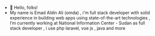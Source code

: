 - 👋 Hello, folks!
- My name is Emad Aldin Ali (omda) , i'm full stack developer with solid experience in building web apps using state-of-the-art technologies , I’m currently working at National Information Center - Sudan as full stack developer , i use php laravel, vue js , java and more  

<!---
omdasoft/omdasoft is a ✨ special ✨ repository because its `README.md` (this file) appears on your GitHub profile.
You can click the Preview link to take a look at your changes.
--->
